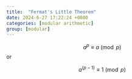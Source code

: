 ```yaml
---
title:  "Fermat's Little Theorem"
date: 2024-6-27 17:22:24 +0800
categories: [modular arithmetic]
group: [modular]
---
```



$$
    a^p \equiv a \pmod{p}
$$
or 

$$
    a^(p-1) \equiv 1 \pmod{p}
$$